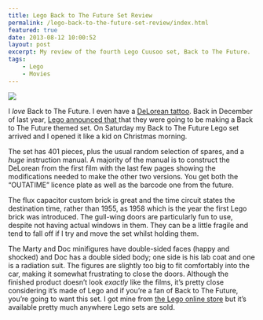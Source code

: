 ```yaml
---
title: Lego Back to The Future Set Review
permalink: /lego-back-to-the-future-set-review/index.html
featured: true
date: 2013-08-12 10:00:52
layout: post
excerpt: My review of the fourth Lego Cuusoo set, Back to The Future.
tags:
    - Lego
    - Movies
---
```


![](http://rmlewisuk.s3.amazonaws.com/lego-back-to-the-future-set-review.png)

I _love_ Back to The Future. I even have a [DeLorean tattoo](http://instagram.com/p/HZnNqHMrQx/). Back in December of last year, [Lego announced that ](http://blog.lego.cuusoo.com/2012-12-20/results-of-the-summer-lego-review/) that they were going to be making a Back to The Future themed set. On Saturday my Back to The Future Lego set arrived and I opened it like a kid on Christmas morning.

The set has 401 pieces, plus the usual random selection of spares, and a _huge_ instruction manual. A majority of the manual is to construct the DeLorean from the first film with the last few pages showing the modifications needed to make the other two versions. You get both the “OUTATIME” licence plate as well as the barcode one from the future. 

The flux capacitor custom brick is great and the time circuit states the destination time, rather than 1955, as 1958 which is the year the first Lego brick was introduced. The gull-wing doors are particularly fun to use, despite not having actual windows in them. They can be a little fragile and tend to fall off if I try and move the set whilst holding them.

The Marty and Doc minifigures have double-sided faces (happy and shocked) and Doc has a double sided body; one side is his lab coat and one is a radiation suit. The figures are slightly too big to fit comfortably into the car, making it somewhat frustrating to close the doors. Although the finished product doesn’t look _exactly_ like the films, it’s pretty close considering it’s made of Lego and if you’re a fan of Back to The Future, you’re going to want this set. I got mine from [the Lego online store](http://shop.lego.com/en-GB/The-DeLorean-time-machine-21103) but it’s available pretty much anywhere Lego sets are sold.